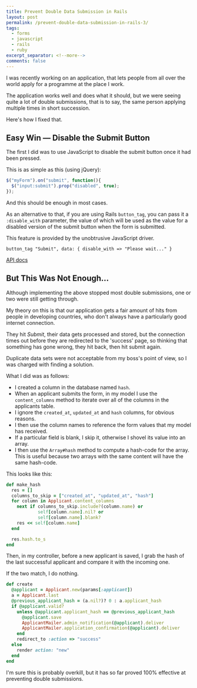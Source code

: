 ```yaml
---
title: Prevent Double Data Submission in Rails
layout: post
permalink: /prevent-double-data-submission-in-rails-3/
tags:
  - forms
  - javascript
  - rails
  - ruby
excerpt_separator: <!--more-->
comments: false
---
```


I was recently working on an application, that lets people from all over the world apply for a programme at the place I work.

The application works well and does what it should, but we were seeing quite a lot of double submissions, that is to say, the same person applying multiple times in short succession.

Here's how I fixed that.

<!--more-->
## Easy Win — Disable the Submit Button
The first I did was to use JavaScript to disable the submit button once it had been pressed.

This is as simple as this (using jQuery):

```js
$("myForm").on("submit", function(){
  $("input:submit").prop("disabled", true);
});
```

And this should be enough in most cases.

As an alternative to that, if you are using Rails `button_tag`, you can pass it a `:disable_with` parameter, the value of which will be used as the value for a disabled version of the submit button when the form is submitted.

This feature is provided by the unobtrusive JavaScript driver.

```erb
button_tag "Submit", data: { disable_with => "Please wait..." }
```

[API docs](http://api.rubyonrails.org/classes/ActionView/Helpers/FormTagHelper.html#method-i-button_tag "API docs for the button_tag method")

## But This Was Not Enough…

Although implementing the above stopped most double submissions, one or two were still getting through.

My theory on this is that our application gets a fair amount of hits from people in developing countries, who don't always have a particularly good internet connection.

They hit _Submit_, their data gets processed and stored, but the connection times out before they are redirected to the 'success' page, so thinking that something has gone wrong, they hit back, then hit submit again.

Duplicate data sets were not acceptable from my boss's point of view, so I was charged with finding a solution.

What I did was as follows:

-  I created a column in the database named `hash`.
-  When an applicant submits the form, in my model I use the `content_columns` method to iterate over all of the columns in the applicants table.
-  I ignore the `created_at`, `updated_at` and `hash` columns, for obvious reasons.
-  I then use the column names to reference the form values that my model has received.
-  If a particular field is blank, I skip it, otherwise I shovel its value into an array.
-  I then use the `Array#hash` method to compute a hash-code for the array. This is useful because two arrays with the same content will have the same hash-code.

This looks like this:

```ruby
def make_hash
  res = []
  columns_to_skip = ["created_at", "updated_at", "hash"]
  for column in Applicant.content_columns
    next if columns_to_skip.include?(column.name) or
            self[column.name].nil? or
            self[column.name].blank?
    res << self[column.name]
  end

  res.hash.to_s
end
```

Then, in my controller, before a new applicant is saved, I grab the hash of the last successful applicant and compare it with the incoming one.

If the two match, I do nothing.

```ruby
def create
  @applicant = Applicant.new(params[:applicant])
  a = Applicant.last
  @previous_applicant_hash = (a.nil?)? 0 : a.applicant_hash
  if @applicant.valid?
    unless @applicant.applicant_hash == @previous_applicant_hash
      @applicant.save
      ApplicantMailer.admin_notification(@applicant).deliver
      ApplicantMailer.application_confirmation(@applicant).deliver
    end
    redirect_to :action => "success"
  else
    render action: "new"
  end
end
```

I'm sure this is probably overkill, but it has so far proved 100% effective at preventing double submissions.

